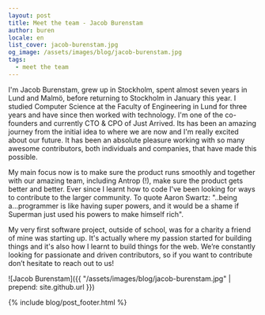 ```yaml
---
layout: post
title: Meet the team - Jacob Burenstam
author: buren
locale: en
list_cover: jacob-burenstam.jpg
og_image: /assets/images/blog/jacob-burenstam.jpg
tags:
  - meet the team
---
```


I'm Jacob Burenstam, grew up in Stockholm, spent almost seven years in Lund and Malmö, before returning to Stockholm in January this year. I studied Computer Science at the Faculty of Engineering in Lund for three years and have since then worked with technology.
I'm one of the co-founders and currently CTO & CPO of Just Arrived. Its has been an amazing journey from the initial idea to where we are now and I'm really excited about our future. It has been an absolute pleasure working with so many awesome contributors, both individuals and companies, that have made this possible.

My main focus now is to make sure the product runs smoothly and together with our amazing team, including Antrop (!), make sure the product gets better and better.
Ever since I learnt how to code I've been looking for ways to contribute to the larger community.
To quote Aaron Swartz: "..being a...programmer is like having super powers, and it would be a shame if Superman just used his powers to make himself rich".

My very first software project, outside of school, was for a charity a friend of mine was starting up. It's actually where my passion started for building things and it's also how I learnt to build things for the web.
We’re constantly looking for passionate and driven contributors, so if you want to contribute don’t hesitate to reach out to us!

![Jacob Burenstam]({{ "/assets/images/blog/jacob-burenstam.jpg" | prepend: site.github.url }})

{% include blog/post_footer.html %}
